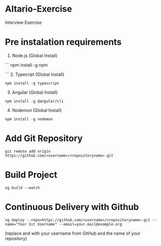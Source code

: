 # Altario-Exercise
 Interview Exercise



# Pre instalation requirements

1. Node.js (Global Install)

´´´
npm install -g npm

´´´
2. Typecript (Global Install)
```
npm install -g typescript

```
3. Angular (Global Install)
```
npm install -g @angular/cli

```
4. Nodemon (Global Install)
```
npm install -g nodemon

```

# Add Git Repository
```
git remote add origin https://github.com/<username>/<repositoryname>.git

```

# Build Project
```
ng build --watch

```

# Continuous Delivery with Github
```
ng deploy --repo=https://github.com/<username>/<repositoryname>.git --name="Your Git Username" --email=your.mail@example.org

```
(replace <username> and <repositoryname> with your username from GitHub and the name of your repository)





